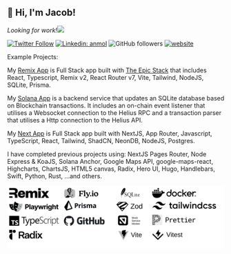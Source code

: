 <h2>👋 Hi,  I'm Jacob!</h2>
<p><em>Looking for work!<img src="https://media.giphy.com/media/WUlplcMpOCEmTGBtBW/giphy.gif" width="30"> 
</em></p>

[![Twitter Follow](https://img.shields.io/twitter/follow/leslamport?label=Follow)](https://twitter.com/intent/follow?screen_name=leslamport)
[![Linkedin: anmol](https://img.shields.io/badge/-jacob-blue?style=flat-square&logo=Linkedin&logoColor=white&link=https://www.linkedin.com/in/jacob-silverman-0a1022242/)](https://www.linkedin.com/in/jacob-silverman-0a1022242/)
![GitHub followers](https://img.shields.io/github/followers/bespy?label=Follow&style=social)
[![website](https://img.shields.io/badge/Website-46a2f1.svg?&style=flat-square&logo=Google-Chrome&logoColor=white&link=https://slvr.mn/)](https://slvr.mn/)

Example Projects:

My [Remix App](https://github.com/bespy/remix-app) is Full Stack app built with [The Epic Stack](https://www.epicweb.dev/epic-stack) that includes React, Typescript, Remix v2, React Router v7, Vite, Tailwind, NodeJS, SQLite, Prisma.

My [Solana App](https://github.com/bespy/solana-app) is a backend service that updates an SQLite database based on Blockchain transactions. It includes an on-chain event listener that utilises a Websocket connection to the Helius RPC and a transaction parser that utilises a Http connection to the Helius API.

My [Next App](https://github.com/bespy/next-app) is Full Stack app built with NextJS, App Router, Javascript, TypeScript, React, Tailwind, ShadCN, NeonDB, NodeJS, Postgres.

I have completed previous projects using: NextJS Pages Router, Node Express & KoaJS, Solana Anchor, Google Maps API, google-maps-react, Highcharts, ChartsJS, HTML5 canvas, Radix, Hero UI, Hugo, Handlebars, Swift, Python, Rust, ...and others.

<picture>
    <source media="(prefers-color-scheme: dark)" srcset="https://github.com/bespy/gh-assets/blob/main/remix-app-01-light.svg">
    <img alt="Svg changing depending on mode. Light: 'So light!' Dark: 'So dark!'" src="https://github.com/bespy/gh-assets/blob/main/remix-app-01-dark.svg">
  </picture>
